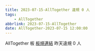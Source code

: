 ```yaml
---
title: 2023-07-15-AllTogether 違規 0 人
tags:
    - AllTogether
abbrlink: 2023-07-15-AllTogether
date: AllTogether-2023-07-15 12:00:00
---
```

AllTogether 板 [板規連結](https://www.ptt.cc/bbs/AllTogether/M.1643211430.A.5FB.html)
昨天違規 0 人
